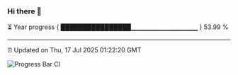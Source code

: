 ### Hi there 👋

⏳ Year progress { ████████████████▁▁▁▁▁▁▁▁▁▁▁▁▁▁ } 53.99 %

---

⏰ Updated on Thu, 17 Jul 2025 01:22:20 GMT

![Progress Bar CI](https://github.com/liununu/liununu/workflows/Progress%20Bar%20CI/badge.svg)
